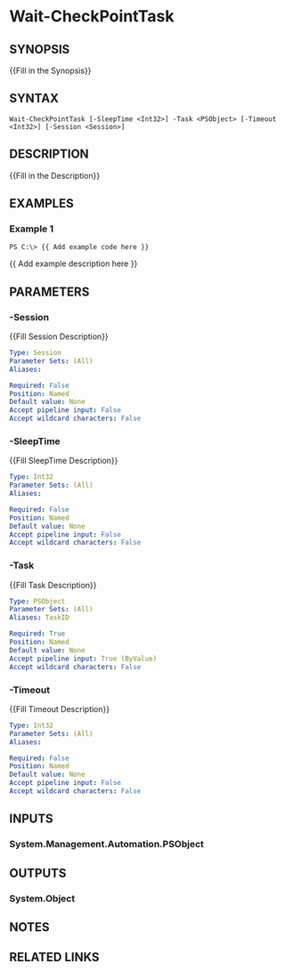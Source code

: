 # Wait-CheckPointTask

## SYNOPSIS
{{Fill in the Synopsis}}

## SYNTAX

```
Wait-CheckPointTask [-SleepTime <Int32>] -Task <PSObject> [-Timeout <Int32>] [-Session <Session>]
```

## DESCRIPTION
{{Fill in the Description}}

## EXAMPLES

### Example 1
```
PS C:\> {{ Add example code here }}
```

{{ Add example description here }}

## PARAMETERS

### -Session
{{Fill Session Description}}

```yaml
Type: Session
Parameter Sets: (All)
Aliases: 

Required: False
Position: Named
Default value: None
Accept pipeline input: False
Accept wildcard characters: False
```

### -SleepTime
{{Fill SleepTime Description}}

```yaml
Type: Int32
Parameter Sets: (All)
Aliases: 

Required: False
Position: Named
Default value: None
Accept pipeline input: False
Accept wildcard characters: False
```

### -Task
{{Fill Task Description}}

```yaml
Type: PSObject
Parameter Sets: (All)
Aliases: TaskID

Required: True
Position: Named
Default value: None
Accept pipeline input: True (ByValue)
Accept wildcard characters: False
```

### -Timeout
{{Fill Timeout Description}}

```yaml
Type: Int32
Parameter Sets: (All)
Aliases: 

Required: False
Position: Named
Default value: None
Accept pipeline input: False
Accept wildcard characters: False
```

## INPUTS

### System.Management.Automation.PSObject


## OUTPUTS

### System.Object

## NOTES

## RELATED LINKS

